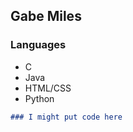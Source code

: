 ## Gabe Miles
### Languages
- C
- Java
- HTML/CSS
- Python

```markdown
### I might put code here
```

